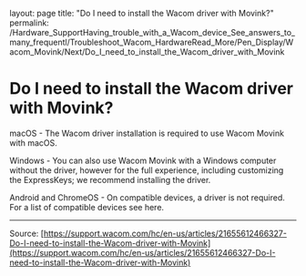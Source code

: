 layout: page
title: "Do I need to install the Wacom driver with Movink?"
permalink: /Hardware_SupportHaving_trouble_with_a_Wacom_device_See_answers_to_many_frequentl/Troubleshoot_Wacom_HardwareRead_More/Pen_Display/Wacom_Movink/Next/Do_I_need_to_install_the_Wacom_driver_with_Movink

# Do I need to install the Wacom driver with Movink?

macOS - The Wacom driver installation is required to use Wacom Movink with macOS.


Windows - You can also use Wacom Movink with a Windows computer without the driver, however for the full experience, including customizing the ExpressKeys; we recommend installing the driver.


Android and ChromeOS - On compatible devices, a driver is not required. For a list of compatible devices see here.

---
Source: [https://support.wacom.com/hc/en-us/articles/21655612466327-Do-I-need-to-install-the-Wacom-driver-with-Movink](https://support.wacom.com/hc/en-us/articles/21655612466327-Do-I-need-to-install-the-Wacom-driver-with-Movink)
